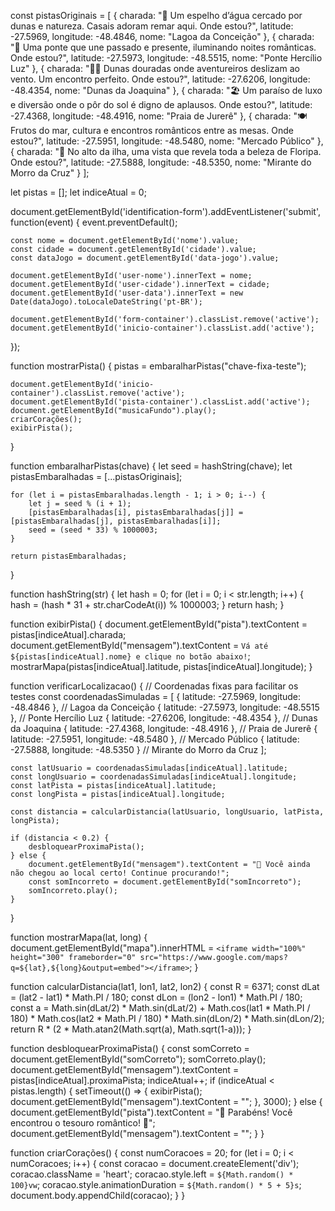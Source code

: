 const pistasOriginais = [
    { charada: "🌊 Um espelho d’água cercado por dunas e natureza. Casais adoram remar aqui. Onde estou?", latitude: -27.5969, longitude: -48.4846, nome: "Lagoa da Conceição" },
    { charada: "🌉 Uma ponte que une passado e presente, iluminando noites românticas. Onde estou?", latitude: -27.5973, longitude: -48.5515, nome: "Ponte Hercílio Luz" },
    { charada: "🏄‍♂️ Dunas douradas onde aventureiros deslizam ao vento. Um encontro perfeito. Onde estou?", latitude: -27.6206, longitude: -48.4354, nome: "Dunas da Joaquina" },
    { charada: "🏖️ Um paraíso de luxo e diversão onde o pôr do sol é digno de aplausos. Onde estou?", latitude: -27.4368, longitude: -48.4916, nome: "Praia de Jurerê" },
    { charada: "🍽️ Frutos do mar, cultura e encontros românticos entre as mesas. Onde estou?", latitude: -27.5951, longitude: -48.5480, nome: "Mercado Público" },
    { charada: "🌅 No alto da ilha, uma vista que revela toda a beleza de Floripa. Onde estou?", latitude: -27.5888, longitude: -48.5350, nome: "Mirante do Morro da Cruz" }
];

let pistas = [];
let indiceAtual = 0;

document.getElementById('identification-form').addEventListener('submit', function(event) {
    event.preventDefault();

    const nome = document.getElementById('nome').value;
    const cidade = document.getElementById('cidade').value;
    const dataJogo = document.getElementById('data-jogo').value;

    document.getElementById('user-nome').innerText = nome;
    document.getElementById('user-cidade').innerText = cidade;
    document.getElementById('user-data').innerText = new Date(dataJogo).toLocaleDateString('pt-BR');

    document.getElementById('form-container').classList.remove('active');
    document.getElementById('inicio-container').classList.add('active');
});

function mostrarPista() {
    pistas = embaralharPistas("chave-fixa-teste");

    document.getElementById('inicio-container').classList.remove('active');
    document.getElementById('pista-container').classList.add('active');
    document.getElementById("musicaFundo").play();
    criarCorações();
    exibirPista();
}

function embaralharPistas(chave) {
    let seed = hashString(chave);
    let pistasEmbaralhadas = [...pistasOriginais];

    for (let i = pistasEmbaralhadas.length - 1; i > 0; i--) {
        let j = seed % (i + 1);
        [pistasEmbaralhadas[i], pistasEmbaralhadas[j]] = [pistasEmbaralhadas[j], pistasEmbaralhadas[i]];
        seed = (seed * 33) % 1000003;
    }

    return pistasEmbaralhadas;
}

function hashString(str) {
    let hash = 0;
    for (let i = 0; i < str.length; i++) {
        hash = (hash * 31 + str.charCodeAt(i)) % 1000003;
    }
    return hash;
}

function exibirPista() {
    document.getElementById("pista").textContent = pistas[indiceAtual].charada;
    document.getElementById("mensagem").textContent = `Vá até ${pistas[indiceAtual].nome} e clique no botão abaixo!`;
    mostrarMapa(pistas[indiceAtual].latitude, pistas[indiceAtual].longitude);
}

function verificarLocalizacao() {
    // Coordenadas fixas para facilitar os testes
    const coordenadasSimuladas = [
        { latitude: -27.5969, longitude: -48.4846 },  // Lagoa da Conceição
        { latitude: -27.5973, longitude: -48.5515 },  // Ponte Hercílio Luz
        { latitude: -27.6206, longitude: -48.4354 },  // Dunas da Joaquina
        { latitude: -27.4368, longitude: -48.4916 },  // Praia de Jurerê
        { latitude: -27.5951, longitude: -48.5480 },  // Mercado Público
        { latitude: -27.5888, longitude: -48.5350 }   // Mirante do Morro da Cruz
    ];

    const latUsuario = coordenadasSimuladas[indiceAtual].latitude;
    const longUsuario = coordenadasSimuladas[indiceAtual].longitude;
    const latPista = pistas[indiceAtual].latitude;
    const longPista = pistas[indiceAtual].longitude;

    const distancia = calcularDistancia(latUsuario, longUsuario, latPista, longPista);

    if (distancia < 0.2) {
        desbloquearProximaPista();
    } else {
        document.getElementById("mensagem").textContent = "📍 Você ainda não chegou ao local certo! Continue procurando!";
        const somIncorreto = document.getElementById("somIncorreto");
        somIncorreto.play();
    }
}

function mostrarMapa(lat, long) {
    document.getElementById("mapa").innerHTML = `<iframe width="100%" height="300" frameborder="0"
        src="https://www.google.com/maps?q=${lat},${long}&output=embed"></iframe>`;
}

function calcularDistancia(lat1, lon1, lat2, lon2) {
    const R = 6371; 
    const dLat = (lat2 - lat1) * Math.PI / 180;
    const dLon = (lon2 - lon1) * Math.PI / 180;
    const a = Math.sin(dLat/2) * Math.sin(dLat/2) +
              Math.cos(lat1 * Math.PI / 180) * Math.cos(lat2 * Math.PI / 180) *
              Math.sin(dLon/2) * Math.sin(dLon/2);
    return R * (2 * Math.atan2(Math.sqrt(a), Math.sqrt(1-a)));
}

function desbloquearProximaPista() {
    const somCorreto = document.getElementById("somCorreto");
    somCorreto.play();
    document.getElementById("mensagem").textContent = pistas[indiceAtual].proximaPista;
    indiceAtual++;
    if (indiceAtual < pistas.length) {
        setTimeout(() => {
            exibirPista();
            document.getElementById("mensagem").textContent = "";
        }, 3000);
    } else {
        document.getElementById("pista").textContent = "🎉 Parabéns! Você encontrou o tesouro romântico! 🎁";
        document.getElementById("mensagem").textContent = "";
    }
}

function criarCorações() {
    const numCoracoes = 20;
    for (let i = 0; i < numCoracoes; i++) {
        const coracao = document.createElement('div');
        coracao.className = 'heart';
        coracao.style.left = `${Math.random() * 100}vw`;
        coracao.style.animationDuration = `${Math.random() * 5 + 5}s`;
        document.body.appendChild(coracao);
    }
}
